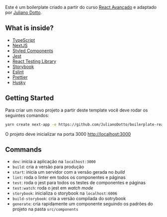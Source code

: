 Este é um boilerplate criado a partir do curso [React Avançado](https://www.udemy.com/course/react-avancado) e adaptado por [Juliano Dotto](https://github.com/JulianoDotto).

## What is inside?

- [TypeScript](https://www.typescriptlang.org/)
- [NextJS](https://nextjs.org/)
- [Styled Components](https://styled-components.com/)
- [Jest](https://jestjs.io/)
- [React Testing Library](https://testing-library.com/docs/react-testing-library/intro)
- [Storybook](https://storybook.js.org/)
- [Eslint](https://eslint.org/)
- [Prettier](https://prettier.io/)
- [Husky](https://github.com/typicode/husky)

## Getting Started

Para criar um novo projeto a partir deste template você deve rodar os seguintes comandos:

```bash
yarn create next-app -e https://github.com/JulianoDotto/boilerplate-react
```

O projeto deve inicializar na porta 3000 [http://localhost:3000](http://localhost:3000)

## Commands

- `dev`: inicia a aplicação na `localhost:3000`
- `build`: cria a versão para produção
- `start`: inicia um servidor com a versão gerada no *build*
- `lint`: roda o linter em todos os componentes e páginas
- `test`: roda o jest para todos os testes de componentes e páginas
- `test:watch`: roda o jest em _watch mode_
- `storybook`: inicializa o storybook na `localhost:6006`
- `build-storybook`: cria a versão compilada do sotrybook
- `generate`: cria rapidamente um componente seguindo os padrões do projeto na pasta `src/components`
